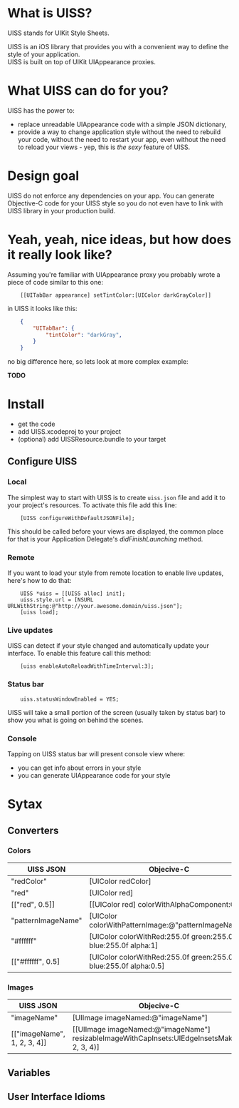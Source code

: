 # What is UISS?

UISS stands for UIKit Style Sheets.

UISS is an iOS library that provides you with a convenient way to define the style of your application.  
UISS is built on top of UIKit UIAppearance proxies.

# What UISS can do for you?

UISS has the power to:

* replace unreadable UIAppearance code with a simple JSON dictionary,
* provide a way to change application style without the need to rebuild your code, without the need to restart your app, even without the need to reload your views - yep, this is *the sexy* feature of UISS.

# Design goal

UISS do not enforce any dependencies on your app. You can generate Objective-C code for your UISS style so you do not even have to link with UISS library in your production build.

# Yeah, yeah, nice ideas, but how does it really look like?

Assuming you're familiar with UIAppearance proxy you probably wrote a piece of code similar to this one:

```objc
    [[UITabBar appearance] setTintColor:[UIColor darkGrayColor]]
```

in UISS it looks like this:

```json
    {
        "UITabBar": {
            "tintColor": "darkGray",
        }
    }
```

no big difference here, so lets look at more complex example:

**TODO**

# Install

* get the code
* add UISS.xcodeproj to your project
* (optional) add UISSResource.bundle to your target

## Configure UISS

### Local

The simplest way to start with UISS is to create `uiss.json` file and add it to your project's resources. To activate this file add this line:

```objc
    [UISS configureWithDefaultJSONFile];
```

This should be called before your views are displayed, the common place for that is your Application Delegate's _didFinishLaunching_ method.

### Remote

If you want to load your style from remote location to enable live updates, here's how to do that:

```objc
    UISS *uiss = [[UISS alloc] init];
    uiss.style.url = [NSURL URLWithString:@"http://your.awesome.domain/uiss.json"];
    [uiss load];
```

### Live updates

UISS can detect if your style changed and automatically update your interface. To enable this feature call this method:

```objc
    [uiss enableAutoReloadWithTimeInterval:3];
```

### Status bar

```objc
    uiss.statusWindowEnabled = YES;
```

UISS will take a small portion of the screen (usually taken by status bar) to show you what is going on behind the scenes.

### Console

Tapping on UISS status bar will present console view where:

* you can get info about errors in your style
* you can generate UIAppearance code for your style

# Sytax

## Converters

### Colors

| UISS JSON | Objecive-C |
| ---- | ---------- |
| "redColor" | [UIColor redColor] |
| "red" | [UIColor red] |
| [["red", 0.5]] | [[UIColor red] colorWithAlphaComponent:0.5f] |
| "patternImageName" | [UIColor colorWithPatternImage:@"patternImageName"] |
| "#ffffff" | [UIColor colorWithRed:255.0f green:255.0f blue:255.0f alpha:1] |
| [["#ffffff", 0.5] | [UIColor colorWithRed:255.0f green:255.0f blue:255.0f alpha:0.5] |

### Images

| UISS JSON | Objecive-C |
| ---- | ---------- |
| "imageName" | [UIImage imageNamed:@"imageName"] |
| [["imageName", 1, 2, 3, 4]] | [[UIImage imageNamed:@"imageName"] resizableImageWithCapInsets:UIEdgeInsetsMake(1, 2, 3, 4)] |

## Variables

## User Interface Idioms


